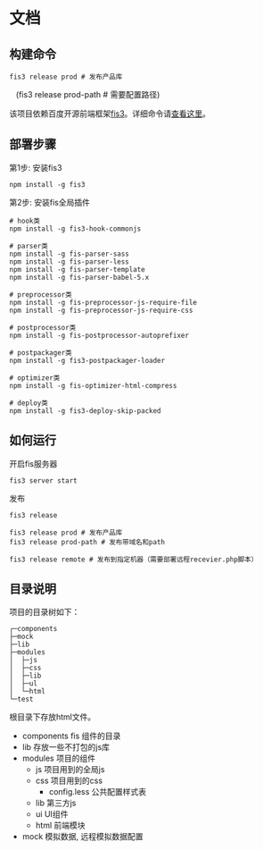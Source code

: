 # 文档

## 构建命令
    fis3 release prod # 发布产品库
    (fis3 release prod-path  # 需要配置路径)

该项目依赖百度开源前端框架[fis3](http://fis.baidu.com/)。详细命令请[查看这里](http://fis.baidu.com/fis3/docs/api/command.html)。

## 部署步骤

第1步: 安装fis3

	npm install -g fis3

第2步: 安装fis全局插件

    # hook类
    npm install -g fis3-hook-commonjs

    # parser类
    npm install -g fis-parser-sass
    npm install -g fis-parser-less
    npm install -g fis-parser-template
    npm install -g fis-parser-babel-5.x

    # preprocessor类
    npm install -g fis-preprocessor-js-require-file
    npm install -g fis-preprocessor-js-require-css

    # postprocessor类
    npm install -g fis-postprocessor-autoprefixer

    # postpackager类
    npm install -g fis3-postpackager-loader

    # optimizer类
    npm install -g fis-optimizer-html-compress

    # deploy类
    npm install -g fis3-deploy-skip-packed


## 如何运行
开启fis服务器

	fis3 server start

发布

	fis3 release

    fis3 release prod # 发布产品库
    fis3 release prod-path # 发布带域名和path

    fis3 release remote # 发布到指定机器（需要部署远程recevier.php脚本）


## 目录说明
项目的目录树如下：

    ┌─components
    ├─mock
    ├─lib
    ├─modules
    │  ├─js
    │  ├─css
    │  ├─lib
    │  ├─ul
    │  └─html
    └─test

根目录下存放html文件。

- components fis 组件的目录
- lib 存放一些不打包的js库
- modules 项目的组件
	- js 项目用到的全局js
	- css 项目用到的css
	    - config.less 公共配置样式表
	- lib 第三方js
	- ui UI组件
	- html 前端模块
- mock 模拟数据, 远程模拟数据配置
